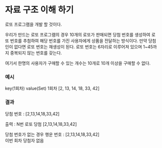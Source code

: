 # 자료 구조 이해 하기

로또 프로그램을 개발 할 것이다.

우리가 만드는 로또 프로그램의 경우 10개의 로또가 판매되면 당첨 번호를 생성하여
로또 번호를 추첨하여 해당 번호를 가진 사용자에게 상품을 전달하는 방식이다.
만약 당첨인이 없다면 로또 번호는 재생성이 된다.
로또 번호는 6자리로 이루어져 있으며 1~45까지 중복되지 않는 번호를 갖는다.

여기서 한명의 사용자가 구매할 수 있는 개수는 10개로 10개 이상을 구매할 수 없다.

### 예시
key(1회차)     value(Set)
1회차         [2, 13, 14, 18, 33, 42]

### 결과

당첨 번호 : [2,13,14,18,33,42]

출력 : N번 로또 당첨 [2,13,14,18,33,42]



당첨 번호가 없는 경우
행운 번호 : [2,13,14,18,33,42]<br>
이번 회차 당첨자 없음